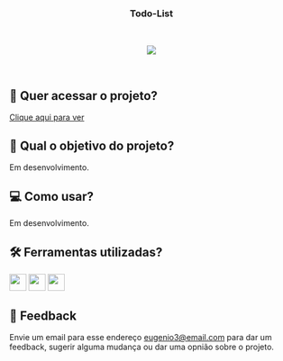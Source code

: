 <h3 align="center">
 Todo-List
</h3>
  
<br>
<p align="center">
<img src="https://img.shields.io/badge/status-concluido-green?style=for-the-badge"/>
</p>
<br>

## 🔗 Quer acessar o projeto?

[Clique aqui para ver](https://todo-list-virid-nine.vercel.app/)

## 🏹 Qual o objetivo do projeto?

Em desenvolvimento.

## 💻 Como usar?

Em desenvolvimento.

## 🛠️ Ferramentas utilizadas?

<div>
  <img height=30 src="https://img.shields.io/badge/HTML5-E34F26?style=for-the-badge&logo=html5&logoColor=white">
  <img height=30 src="https://img.shields.io/badge/CSS3-1572B6?style=for-the-badge&logo=css3&logoColor=white">
  <img height=30 src="https://img.shields.io/badge/JavaScript-F7DF1E?style=for-the-badge&logo=javascript&logoColor=black">
</div>

## 💬 Feedback

Envie um email para esse endereço <eugenio3@email.com> para dar um feedback, sugerir alguma mudança ou dar uma opnião sobre o projeto.
